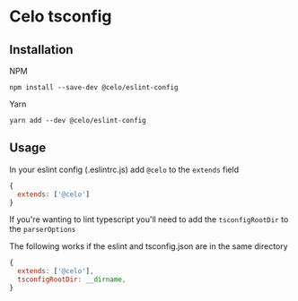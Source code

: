 # Celo tsconfig

## Installation

NPM
```
npm install --save-dev @celo/eslint-config
```

Yarn
```
yarn add --dev @celo/eslint-config
```

## Usage

In your eslint config (.eslintrc.js) add `@celo` to the `extends` field

```js
{
  extends: ['@celo']
}
```

If you're wanting to lint typescript you'll need to add the `tsconfigRootDir` to the `parserOptions`

The following works if the eslint and tsconfig.json are in the same directory
```js
{
  extends: ['@celo'],
  tsconfigRootDir: __dirname,
}
```
